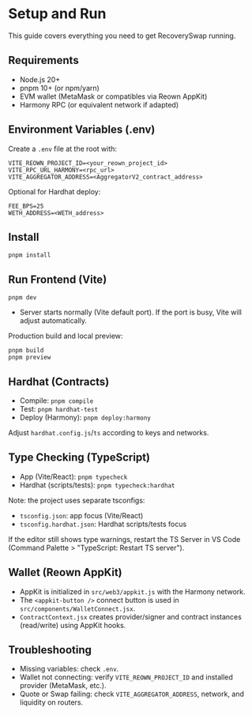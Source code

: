 # Setup and Run

This guide covers everything you need to get RecoverySwap running.

## Requirements
- Node.js 20+
- pnpm 10+ (or npm/yarn)
- EVM wallet (MetaMask or compatibles via Reown AppKit)
- Harmony RPC (or equivalent network if adapted)

## Environment Variables (.env)
Create a `.env` file at the root with:

```
VITE_REOWN_PROJECT_ID=<your_reown_project_id>
VITE_RPC_URL_HARMONY=<rpc_url>
VITE_AGGREGATOR_ADDRESS=<AggregatorV2_contract_address>
```

Optional for Hardhat deploy:
```
FEE_BPS=25
WETH_ADDRESS=<WETH_address>
```

## Install
```
pnpm install
```

## Run Frontend (Vite)
```
pnpm dev
```
- Server starts normally (Vite default port). If the port is busy, Vite will adjust automatically.

Production build and local preview:
```
pnpm build
pnpm preview
```

## Hardhat (Contracts)
- Compile: `pnpm compile`
- Test: `pnpm hardhat-test`
- Deploy (Harmony): `pnpm deploy:harmony`

Adjust `hardhat.config.js`/`ts` according to keys and networks.

## Type Checking (TypeScript)
- App (Vite/React): `pnpm typecheck`
- Hardhat (scripts/tests): `pnpm typecheck:hardhat`

Note: the project uses separate tsconfigs:
- `tsconfig.json`: app focus (Vite/React)
- `tsconfig.hardhat.json`: Hardhat scripts/tests focus

If the editor still shows type warnings, restart the TS Server in VS Code (Command Palette > "TypeScript: Restart TS server").

## Wallet (Reown AppKit)
- AppKit is initialized in `src/web3/appkit.js` with the Harmony network.
- The `<appkit-button />` connect button is used in `src/components/WalletConnect.jsx`.
- `ContractContext.jsx` creates provider/signer and contract instances (read/write) using AppKit hooks.

## Troubleshooting
- Missing variables: check `.env`.
- Wallet not connecting: verify `VITE_REOWN_PROJECT_ID` and installed provider (MetaMask, etc.).
- Quote or Swap failing: check `VITE_AGGREGATOR_ADDRESS`, network, and liquidity on routers.
